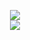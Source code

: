 <p align = 'center'>
  <img
    src="https://github-readme-stats.vercel.app/api?username=masonschafercodes&layout=compact&theme=github_dark&hide_border=true"
  />
  <br>
  <a href="https://ko-fi.com/qwscripts"><img
    src="https://ko-fi.com/img/githubbutton_sm.svg"
  /></a>
</p>
